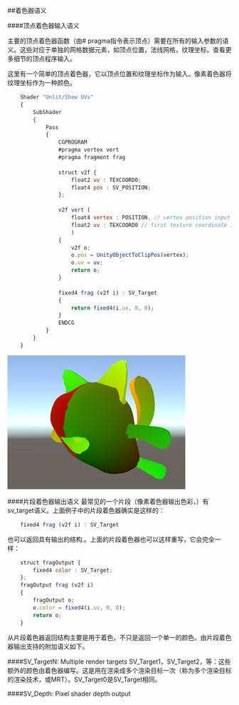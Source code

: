 ##着色器语义

####顶点着色器输入语义

主要的顶点着色器函数（由# pragma指令表示顶点）需要在所有的输入参数的语义。这些对应于单独的网格数据元素，如顶点位置，法线网格，纹理坐标。查看更多细节的顶点程序输入。

这里有一个简单的顶点着色器，它以顶点位置和纹理坐标作为输入。像素着色器将纹理坐标作为一种颜色。
```javascript
    Shader "Unlit/Show UVs"
    {
        SubShader
        {
            Pass
            {
                CGPROGRAM
                #pragma vertex vert
                #pragma fragment frag
    
                struct v2f {
                    float2 uv : TEXCOORD0;
                    float4 pos : SV_POSITION;
                };
    
                v2f vert (
                    float4 vertex : POSITION, // vertex position input
                    float2 uv : TEXCOORD0 // first texture coordinate input
                    )
                {
                    v2f o;
                    o.pos = UnityObjectToClipPos(vertex);
                    o.uv = uv;
                    return o;
                }
                
                fixed4 frag (v2f i) : SV_Target
                {
                    return fixed4(i.uv, 0, 0);
                }
                ENDCG
            }
        }
    }
```

![](/assets/SemanticsShowUVs.png)


####片段着色器输出语义
最常见的一个片段（像素着色器输出色彩，）有sv_target语义。上面例子中的片段着色器确实是这样的：

```javascript
    fixed4 frag (v2f i) : SV_Target
```

也可以返回具有输出的结构.。上面的片段着色器也可以这样重写，它会完全一样：

```javascript
    struct fragOutput {
        fixed4 color : SV_Target;
    };            
    fragOutput frag (v2f i)
    {
        fragOutput o;
        o.color = fixed4(i.uv, 0, 0);
        return o;
    }
```

从片段着色器返回结构主要是用于着色，不只是返回一个单一的颜色。由片段着色器输出支持的附加语义如下。

####SV_TargetN: Multiple render targets
SV_Target1，SV_Target2，等：这些额外的颜色由着色器编写。这是用在渲染成多个渲染目标一次（称为多个渲染目标的渲染技术，或MRT）。SV_Target0是SV_Target相同。

####SV_Depth: Pixel shader depth output
